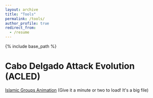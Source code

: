 ```yaml
---
layout: archive
title: "Tools"
permalink: /tools/
author_profile: true
redirect_from:
  - /resume
---
```


{% include base_path %}

Cabo Delgado Attack Evolution (ACLED)
======
[Islamic Groups Animation](https://www.dropbox.com/scl/fi/w9xnhrbegcjleipxzraeu/islamic_groups_animation.html?rlkey=f40zvdhgd7pv6iw4vg5ptrhfo&e=1&st=e7o9ermd&dl=0) (Give it a minute or two to load! It's a big file)
